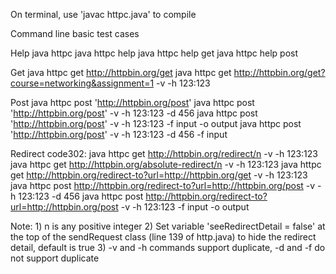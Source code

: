 On terminal, use 'javac httpc.java' to compile

Command line basic test cases

Help
    java httpc
    java httpc help
    java httpc help get
    java httpc help post

Get
    java httpc get http://httpbin.org/get
    java httpc get http://httpbin.org/get?course=networking&assignment=1 -v -h 123:123
    
Post
    java httpc post 'http://httpbin.org/post'
    java httpc post 'http://httpbin.org/post' -v -h 123:123 -d 456
    java httpc post 'http://httpbin.org/post' -v -h 123:123 -f input -o output
    java httpc post 'http://httpbin.org/post' -v -h 123:123 -d 456 -f input

Redirect code302:
    java httpc get  http://httpbin.org/redirect/n -v -h 123:123
    java httpc get  http://httpbin.org/absolute-redirect/n -v -h 123:123
    java httpc get  http://httpbin.org/redirect-to?url=http://httpbin.org/get -v -h 123:123
    java httpc post http://httpbin.org/redirect-to?url=http://httpbin.org/post -v -h 123:123 -d 456
    java httpc post http://httpbin.org/redirect-to?url=http://httpbin.org/post -v -h 123:123 -f input -o output

Note:
    1) n is any positive integer
    2) Set variable 'seeRedirectDetail = false' at the top of the sendRequest class (line 139 of http.java) to hide the redirect detail, default is true
    3) -v and -h commands support duplicate, -d and -f do not support duplicate
